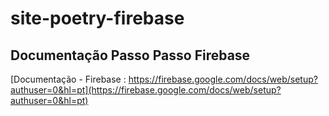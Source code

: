 # site-poetry-firebase
 
## Documentação Passo Passo Firebase 

[Documentação - Firebase : https://firebase.google.com/docs/web/setup?authuser=0&hl=pt](https://firebase.google.com/docs/web/setup?authuser=0&hl=pt)
